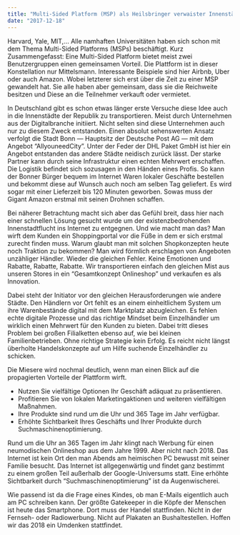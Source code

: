```yaml
---
title: "Multi-Sided Platform (MSP) als Heilsbringer verwaister Innenstädte?"
date: "2017-12-18"
---
```

Harvard, Yale, MIT,… Alle namhaften Universitäten haben sich schon mit dem Thema Multi-Sided Platforms (MSPs) beschäftigt. Kurz Zusammengefasst: Eine Multi-Sided Platform bietet meist zwei Benutzergruppen einen gemeinsamen Vorteil. Die Plattform ist in dieser Konstellation nur Mittelsmann. Interessante Beispiele sind hier Airbnb, Uber oder auch Amazon. Wobei letzterer sich erst über die Zeit zu einer MSP gewandelt hat. Sie alle haben aber gemeinsam, dass sie die Reichweite besitzen und Diese an die Teilnehmer verkauft oder vermietet.

In Deutschland gibt es schon etwas länger erste Versuche diese Idee auch in die Innenstädte der Republik zu transportieren. Meist durch Unternehmen aus der Digitalbranche initiiert. Nicht selten sind diese Unternehmen auch nur zu diesem Zweck entstanden. Einen absolut sehenswerten Ansatz verfolgt die Stadt Bonn — Hauptsitz der Deutsche Post AG — mit dem Angebot “AllyouneedCity”. Unter der Feder der DHL Paket GmbH ist hier ein Angebot entstanden das andere Städte neidisch zurück lässt. Der starke Partner kann durch seine Infrastruktur einen echten Mehrwert erschaffen. Die Logistik befindet sich sozusagen in den Händen eines Profis. So kann der Bonner Bürger bequem im Internet Waren lokaler Geschäfte bestellen und bekommt diese auf Wunsch auch noch am selben Tag geliefert. Es wird sogar mit einer Lieferzeit bis 120 Minuten geworben. Sowas muss der Gigant Amazon erstmal mit seinen Drohnen schaffen.

Bei näherer Betrachtung macht sich aber das Gefühl breit, dass hier nach einer schnellen Lösung gesucht wurde um der existenzbedrohenden Innenstadtflucht ins Internet zu entgegnen. Und wie macht man das? Man wirft dem Kunden ein Shoppingportal vor die Füße in dem er sich erstmal zurecht finden muss. Warum glaubt man mit solchen Shopkonzepten heute noch Traktion zu bekommen? Man wird förmlich erschlagen von Angeboten unzähliger Händler. Wieder die gleichen Fehler. Keine Emotionen und Rabatte, Rabatte, Rabatte. Wir transportieren einfach den gleichen Mist aus unseren Stores in ein “Gesamtkonzept Onlineshop” und verkaufen es als Innovation.

Dabei steht der Initiator vor den gleichen Herausforderungen wie andere Städte. Den Händlern vor Ort fehlt es an einem einheitlichem System um ihre Warenbestände digital mit dem Marktplatz abzugleichen. Es fehlen echte digitale Prozesse und das richtige Mindset beim Einzelhändler um wirklich einen Mehrwert für den Kunden zu bieten. Dabei tritt dieses Problem bei großen Filialketten ebenso auf, wie bei kleinen Familienbetrieben. Ohne richtige Strategie kein Erfolg. Es reicht nicht längst überholte Handelskonzepte auf um Hilfe suchende Einzelhändler zu schicken.

Die Miesere wird nochmal deutlich, wenn man einen Blick auf die propagierten Vorteile der Plattform wirft.

+ Nutzen Sie vielfältige Optionen Ihr Geschäft adäquat zu präsentieren.
+ Profitieren Sie von lokalen Marketingaktionen und weiteren vielfältigen Maßnahmen.
+ Ihre Produkte sind rund um die Uhr und 365 Tage im Jahr verfügbar.
+ Erhöhte Sichtbarkeit Ihres Geschäfts und Ihrer Produkte durch Suchmaschinenoptimierung.

Rund um die Uhr an 365 Tagen im Jahr klingt nach Werbung für einen neumodischen Onlineshop aus dem Jahre 1999. Aber nicht nach 2018. Das Internet ist kein Ort den man Abends am heimischen PC bewusst mit seiner Familie besucht. Das Internet ist allgegenwärtig und findet ganz bestimmt zu einem großen Teil außerhalb der Google-Universums statt. Eine erhöhte Sichtbarkeit durch “Suchmaschinenoptimierung” ist da Augenwischerei.

Wie passend ist da die Frage eines Kindes, ob man E-Mails eigentlich auch am PC schreiben kann. Der größte Gatekeeper in die Köpfe der Menschen ist heute das Smartphone. Dort muss der Handel stattfinden. Nicht in der Fernseh- oder Radiowerbung. Nicht auf Plakaten an Bushaltestellen.
Hoffen wir das 2018 ein Umdenken stattfindet.
